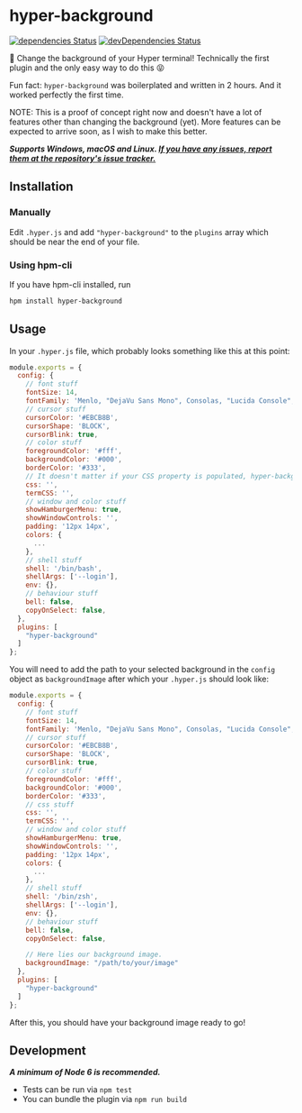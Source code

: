 # hyper-background

[![dependencies Status](https://david-dm.org/RSG-Group/hyper-background/status.svg?style=flat-square)](https://david-dm.org/RSG-Group/hyper-background) [![devDependencies Status](https://david-dm.org/RSG-Group/hyper-background/dev-status.svg?style=flat-square)](https://david-dm.org/RSG-Group/hyper-background?type=dev)

:milky_way: Change the background of your Hyper terminal! Technically the first plugin and the only easy way to do this :stuck_out_tongue_closed_eyes:

Fun fact: `hyper-background` was boilerplated and written in 2 hours. And it worked perfectly the first time.

NOTE: This is a proof of concept right now and doesn't have a lot of features other than changing the background (yet).
More features can be expected to arrive soon, as I wish to make this better.

***Supports Windows, macOS and Linux. [If you have any issues, report them at the repository's issue tracker.](https://github.com/RSG-Group/hyper-background/issues)***

## Installation

### Manually

Edit `.hyper.js` and add `"hyper-background"` to the `plugins` array which should be near the end of your file.

### Using hpm-cli

If you have hpm-cli installed, run

```zsh
hpm install hyper-background
```

## Usage

In your `.hyper.js` file, which probably looks something like this at this point:

```javascript
module.exports = {
  config: {
    // font stuff
    fontSize: 14,
    fontFamily: 'Menlo, "DejaVu Sans Mono", Consolas, "Lucida Console", monospace',
    // cursor stuff
    cursorColor: '#EBCB8B',
    cursorShape: 'BLOCK',
    cursorBlink: true,
    // color stuff
    foregroundColor: '#fff',
    backgroundColor: '#000',
    borderColor: '#333',
    // It doesn't matter if your CSS property is populated, hyper-background can handle this.
    css: '',
    termCSS: '',
    // window and color stuff
    showHamburgerMenu: true,
    showWindowControls: '',
    padding: '12px 14px',
    colors: {
      ...
    },
    // shell stuff
    shell: '/bin/bash',
    shellArgs: ['--login'],
    env: {},
    // behaviour stuff
    bell: false,
    copyOnSelect: false,
  },
  plugins: [
    "hyper-background"
  ]
};
```

You will need to add the path to your selected background in the `config` object as `backgroundImage` after which your `.hyper.js` should look like:

```javascript
module.exports = {
  config: {
    // font stuff
    fontSize: 14,
    fontFamily: 'Menlo, "DejaVu Sans Mono", Consolas, "Lucida Console", monospace',
    // cursor stuff
    cursorColor: '#EBCB8B',
    cursorShape: 'BLOCK',
    cursorBlink: true,
    // color stuff
    foregroundColor: '#fff',
    backgroundColor: '#000',
    borderColor: '#333',
    // css stuff
    css: '',
    termCSS: '',
    // window and color stuff
    showHamburgerMenu: true,
    showWindowControls: '',
    padding: '12px 14px',
    colors: {
      ...
    },
    // shell stuff
    shell: '/bin/zsh',
    shellArgs: ['--login'],
    env: {},
    // behaviour stuff
    bell: false,
    copyOnSelect: false,

    // Here lies our background image.
    backgroundImage: "/path/to/your/image"
  },
  plugins: [
    "hyper-background"
  ]
};
```

After this, you should have your background image ready to go!

## Development
***A minimum of Node 6 is recommended.***
- Tests can be run via `npm test`
- You can bundle the plugin via `npm run build`
